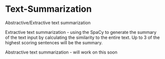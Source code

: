 # Text-Summarization
Abstractive/Extractive text summarization 



Extractive text summarization - using the SpaCy to generate the summary of the text input by calculating the similarity to the entire text. Up to 3 of the highest scoring sentences will be the summary. 


Abstractive text summarization - will work on this soon
